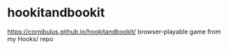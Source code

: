 # hookitandbookit
 https://cornibulus.github.io/hookitandbookit/
browser-playable game from my Hooks/ repo
